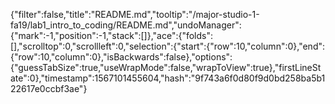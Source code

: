 {"filter":false,"title":"README.md","tooltip":"/major-studio-1-fa19/lab1_intro_to_coding/README.md","undoManager":{"mark":-1,"position":-1,"stack":[]},"ace":{"folds":[],"scrolltop":0,"scrollleft":0,"selection":{"start":{"row":10,"column":0},"end":{"row":10,"column":0},"isBackwards":false},"options":{"guessTabSize":true,"useWrapMode":false,"wrapToView":true},"firstLineState":0},"timestamp":1567101455604,"hash":"9f743a6f0d80f9d0bd258ba5b122617e0ccbf3ae"}